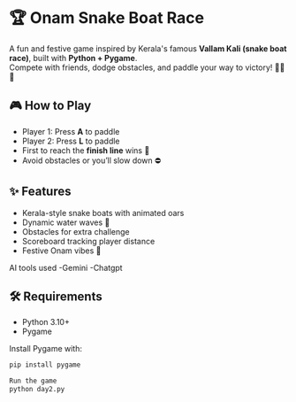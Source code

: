 # 🏆 Onam Snake Boat Race

A fun and festive game inspired by Kerala's famous **Vallam Kali (snake boat race)**, built with **Python + Pygame**.  
Compete with friends, dodge obstacles, and paddle your way to victory! 🚣‍♂️🎉

## 🎮 How to Play
- Player 1: Press **A** to paddle
- Player 2: Press **L** to paddle
- First to reach the **finish line** wins 🏁
- Avoid obstacles or you’ll slow down ⛔

## ✨ Features
- Kerala-style snake boats with animated oars
- Dynamic water waves 🌊
- Obstacles for extra challenge
- Scoreboard tracking player distance
- Festive Onam vibes 🎊
  
AI tools used
-Gemini
-Chatgpt


## 🛠 Requirements
- Python 3.10+  
- Pygame

Install Pygame with:
```bash
pip install pygame

Run the game
python day2.py




